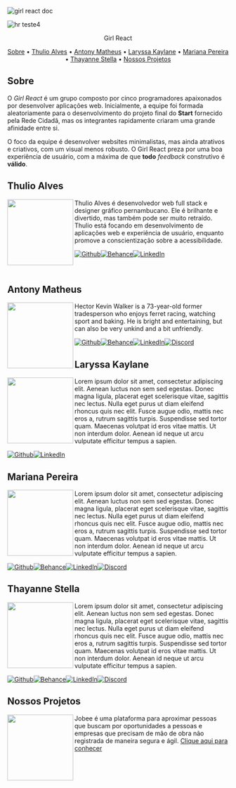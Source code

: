![girl react doc](https://user-images.githubusercontent.com/98771718/177056695-6091a165-371a-43c1-8941-16c13e592966.png)

![hr teste4](https://user-images.githubusercontent.com/98771718/177056739-93885350-f858-4f11-b295-fc23721dd9dc.png)

<p align="center">
 Girl React
</p>

<p align="center">
 <a href="#Sobre">Sobre</a> •
 <a href="#Thulio-ALves">Thulio Alves</a> •
 <a href="#Antony-Matheus">Antony Matheus</a> • 
 <a href="#Laryssa-Kaylane">Laryssa Kaylane</a> • 
 <a href="#Mariana-Pereira">Mariana Pereira</a> • 
 <a href="#Thayanne-Stella">Thayanne Stella</a> • 
 <a href="#Nossos-Projetos">Nossos Projetos</a>
</p>

## Sobre

O *Girl React* é um grupo composto por cinco programadores apaixonados por desenvolver aplicações web. Inicialmente, a equipe foi formada aleatoriamente para o desenvolvimento do projeto final do **Start** fornecido pela Rede Cidadã, mas os integrantes rapidamente criaram uma grande afinidade entre si. 

O foco da equipe é desenvolver websites minimalistas, mas ainda atrativos e criativos, com um visual menos robusto. O Girl React preza por uma boa experiência de usuário, com a máxima de que **todo** *feedback* construtivo é **válido**.

## Thulio Alves

<img align='left' src='https://avatars.githubusercontent.com/u/98771718?v=4' width="150px;">

Thulio Alves é desenvolvedor web full stack e designer gráfico pernambucano. Ele é brilhante e divertido, mas também pode ser muito retraído. Thulio está focando em desenvolvimento de aplicações web e experiência de usuário, enquanto promove a conscientização sobre a acessibilidade. 

[![Github](https://img.shields.io/badge/GitHub-100000?style=for-the-badge&logo=github&logoColor=white)](https://github.com/raqsanta/)[![Behance](https://img.shields.io/badge/Behance-0054F7?style=for-the-badge&logo=behance&logoColor=white)](https://behance.net/alvess)[![LinkedIn](https://img.shields.io/badge/linkedin-%230077B5.svg?&style=for-the-badge&logo=linkedin&logoColor=white)](https://www.linkedin.com/in/thulio-alves/)

<br />

## Antony Matheus

<img align='left' src='https://avatars.githubusercontent.com/u/105078467?v=4' width="150px;">

Hector Kevin Walker is a 73-year-old former tradesperson who enjoys ferret racing, watching sport and baking. He is bright and entertaining, but can also be very unkind and a bit unfriendly. 

[![Github](https://img.shields.io/badge/GitHub-100000?style=for-the-badge&logo=github&logoColor=white)](https://github.com/raqsanta/)[![Behance](https://img.shields.io/badge/Behance-0054F7?style=for-the-badge&logo=behance&logoColor=white)](https://behance.net/)[![LinkedIn](https://img.shields.io/badge/linkedin-%230077B5.svg?&style=for-the-badge&logo=linkedin&logoColor=white)](https://linkedin.com/in/)[![Discord](https://img.shields.io/badge/Discord-7289DA?style=for-the-badge&logo=discord&logoColor=white)](https://dev.to/)

## Laryssa Kaylane

<img align='left' src='https://avatars.githubusercontent.com/u/101149582?v=4' width="150px;">

Lorem ipsum dolor sit amet, consectetur adipiscing elit. Aenean luctus non sem sed egestas. Donec magna ligula, placerat eget scelerisque vitae, sagittis nec lectus. Nulla eget purus ut diam eleifend rhoncus quis nec elit. Fusce augue odio, mattis nec eros a, rutrum sagittis turpis. Suspendisse sed tortor quam. Maecenas volutpat id eros vitae mattis. Ut non interdum dolor. Aenean id neque ut arcu vulputate efficitur tempus a sapien. 

[![Github](https://img.shields.io/badge/GitHub-100000?style=for-the-badge&logo=github&logoColor=white)](https://github.com/larysilvaak/)[![LinkedIn](https://img.shields.io/badge/linkedin-%230077B5.svg?&style=for-the-badge&logo=linkedin&logoColor=white)](https://www.linkedin.com/in/laryssa-kaylane-2b4502215/)

## Mariana Pereira

<img align='left' src='https://avatars.githubusercontent.com/u/104655761?v=4' width="150px;">

Lorem ipsum dolor sit amet, consectetur adipiscing elit. Aenean luctus non sem sed egestas. Donec magna ligula, placerat eget scelerisque vitae, sagittis nec lectus. Nulla eget purus ut diam eleifend rhoncus quis nec elit. Fusce augue odio, mattis nec eros a, rutrum sagittis turpis. Suspendisse sed tortor quam. Maecenas volutpat id eros vitae mattis. Ut non interdum dolor. Aenean id neque ut arcu vulputate efficitur tempus a sapien. 

[![Github](https://img.shields.io/badge/GitHub-100000?style=for-the-badge&logo=github&logoColor=white)](https://github.com/raqsanta/)[![Behance](https://img.shields.io/badge/Behance-0054F7?style=for-the-badge&logo=behance&logoColor=white)](https://behance.net/)[![LinkedIn](https://img.shields.io/badge/linkedin-%230077B5.svg?&style=for-the-badge&logo=linkedin&logoColor=white)](https://linkedin.com/in/)[![Discord](https://img.shields.io/badge/Discord-7289DA?style=for-the-badge&logo=discord&logoColor=white)](https://dev.to/)

## Thayanne Stella

<img align='left' src='https://avatars.githubusercontent.com/u/102566766?v=4' width="150px;">

Lorem ipsum dolor sit amet, consectetur adipiscing elit. Aenean luctus non sem sed egestas. Donec magna ligula, placerat eget scelerisque vitae, sagittis nec lectus. Nulla eget purus ut diam eleifend rhoncus quis nec elit. Fusce augue odio, mattis nec eros a, rutrum sagittis turpis. Suspendisse sed tortor quam. Maecenas volutpat id eros vitae mattis. Ut non interdum dolor. Aenean id neque ut arcu vulputate efficitur tempus a sapien. 

[![Github](https://img.shields.io/badge/GitHub-100000?style=for-the-badge&logo=github&logoColor=white)](https://github.com/raqsanta/)[![Behance](https://img.shields.io/badge/Behance-0054F7?style=for-the-badge&logo=behance&logoColor=white)](https://behance.net/)[![LinkedIn](https://img.shields.io/badge/linkedin-%230077B5.svg?&style=for-the-badge&logo=linkedin&logoColor=white)](https://linkedin.com/in/)[![Discord](https://img.shields.io/badge/Discord-7289DA?style=for-the-badge&logo=discord&logoColor=white)](https://dev.to/)

## Nossos Projetos

<img align='left' src='https://user-images.githubusercontent.com/98771718/177063715-a9c7e317-f5c0-4171-b953-0955a40ad426.png' width='150px'>
Jobee é uma plataforma para aproximar pessoas que buscam por oportunidades a pessoas e empresas que precisam de mão de obra não registrada de maneira segura e ágil. <a href='https://github.com/Girl-React/jobee-front-nextjs'>Clique aqui para conhecer</a>
